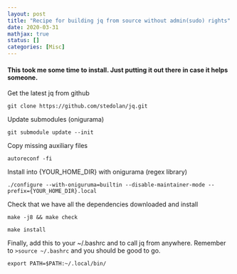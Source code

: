 ```yaml
---
layout: post
title: "Recipe for building jq from source without admin(sudo) rights"
date: 2020-03-31
mathjax: true
status: []
categories: [Misc]
---
```



#### This took me some time to install. Just putting it out there in case it helps someone.

Get the latest jq from github

`git clone https://github.com/stedolan/jq.git`

Update submodules (onigurama)

`git submodule update --init`

Copy missing auxiliary files

`autoreconf -fi`

Install into {YOUR_HOME_DIR} with onigurama (regex library)

`./configure --with-oniguruma=builtin --disable-maintainer-mode --prefix={YOUR_HOME_DIR}.local`

Check that we have all the dependencies downloaded and install

`make -j8 && make check` 

`make install`

Finally, add this to your ~/.bashrc and to call jq from anywhere. Remember
to `>source ~/.bashrc` and you should be good to go.

`export PATH=$PATH:~/.local/bin/`
